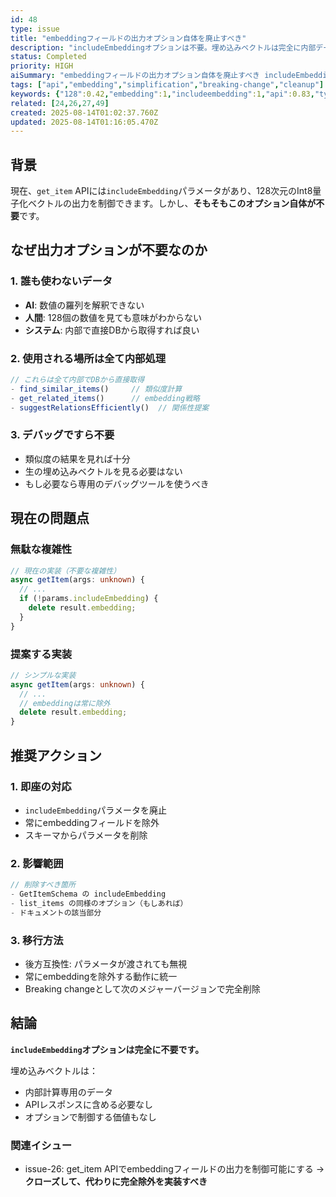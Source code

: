 ```yaml
---
id: 48
type: issue
title: "embeddingフィールドの出力オプション自体を廃止すべき"
description: "includeEmbeddingオプションは不要。埋め込みベクトルは完全に内部データとして扱い、APIレスポンスから除外すべき。AIも人間も直接使用することはない。"
status: Completed
priority: HIGH
aiSummary: "embeddingフィールドの出力オプション自体を廃止すべき includeEmbeddingオプションは不要。埋め込みベクトルは完全に内部データとして扱い、APIレスポンスから除外すべき。AIも人間も直接使用することはない。 ## 背景\n\n現在、`get_item` APIには`includeEmbedding`パラメータがあり、128次元のInt8量子化ベクトルの出力を制御できます。しかし、*"
tags: ["api","embedding","simplification","breaking-change","cleanup"]
keywords: {"128":0.42,"embedding":1,"includeembedding":1,"api":0.83,"typescript":0.83}
related: [24,26,27,49]
created: 2025-08-14T01:02:37.760Z
updated: 2025-08-14T01:16:05.470Z
---
```


## 背景

現在、`get_item` APIには`includeEmbedding`パラメータがあり、128次元のInt8量子化ベクトルの出力を制御できます。しかし、**そもそもこのオプション自体が不要**です。

## なぜ出力オプションが不要なのか

### 1. 誰も使わないデータ
- **AI**: 数値の羅列を解釈できない
- **人間**: 128個の数値を見ても意味がわからない
- **システム**: 内部で直接DBから取得すれば良い

### 2. 使用される場所は全て内部処理
```typescript
// これらは全て内部でDBから直接取得
- find_similar_items()     // 類似度計算
- get_related_items()      // embedding戦略
- suggestRelationsEfficiently()  // 関係性提案
```

### 3. デバッグですら不要
- 類似度の結果を見れば十分
- 生の埋め込みベクトルを見る必要はない
- もし必要なら専用のデバッグツールを使うべき

## 現在の問題点

### 無駄な複雑性
```typescript
// 現在の実装（不要な複雑性）
async getItem(args: unknown) {
  // ...
  if (!params.includeEmbedding) {
    delete result.embedding;
  }
}
```

### 提案する実装
```typescript
// シンプルな実装
async getItem(args: unknown) {
  // ...
  // embeddingは常に除外
  delete result.embedding;
}
```

## 推奨アクション

### 1. 即座の対応
- `includeEmbedding`パラメータを廃止
- 常にembeddingフィールドを除外
- スキーマからパラメータを削除

### 2. 影響範囲
```typescript
// 削除すべき箇所
- GetItemSchema の includeEmbedding
- list_items の同様のオプション（もしあれば）
- ドキュメントの該当部分
```

### 3. 移行方法
- 後方互換性: パラメータが渡されても無視
- 常にembeddingを除外する動作に統一
- Breaking changeとして次のメジャーバージョンで完全削除

## 結論

**`includeEmbedding`オプションは完全に不要です。**

埋め込みベクトルは：
- 内部計算専用のデータ
- APIレスポンスに含める必要なし
- オプションで制御する価値もなし

### 関連イシュー
- issue-26: get_item APIでembeddingフィールドの出力を制御可能にする
  → **クローズして、代わりに完全除外を実装すべき**